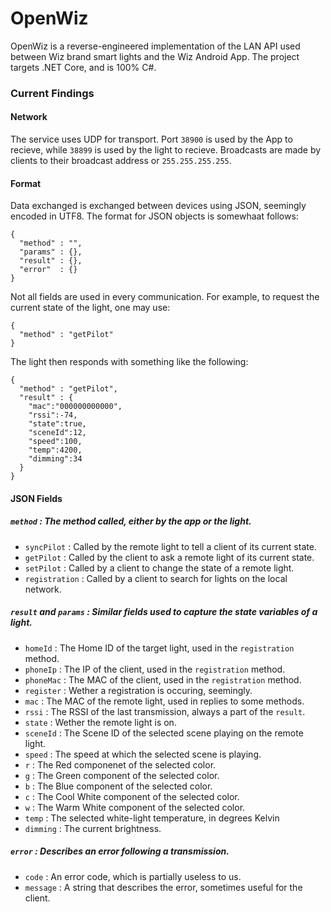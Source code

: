 # OpenWiz
OpenWiz is a reverse-engineered implementation of the LAN API used between Wiz brand smart lights and the Wiz Android App. The project targets .NET Core, and is 100% C#.
### Current Findings
#### Network
The service uses UDP for transport. Port `38900` is used by the App to recieve, while `38899` is used by the light to recieve.
Broadcasts are made by clients to their broadcast address or `255.255.255.255`.
#### Format
Data exchanged is exchanged between devices using JSON, seemingly encoded in UTF8.
The format for JSON objects is somewhaat follows:
```
{
  "method" : "",
  "params" : {},
  "result" : {},
  "error"  : {}
}
```
Not all fields are used in every communication. For example, to request the current state of the light, one may use:
```
{
  "method" : "getPilot"
}
```
The light then responds with something like the following:
```
{
  "method" : "getPilot",
  "result" : {
    "mac":"000000000000",
    "rssi":-74,
    "state":true,
    "sceneId":12,
    "speed":100,
    "temp":4200,
    "dimming":34
  }
}
```
#### JSON Fields
##### `method` : The method called, either by the app or the light.
* `syncPilot` : Called by the remote light to tell a client of its current state.
* `getPilot` : Called by the client to ask a remote light of its current state.
* `setPilot` : Called by a client to change the state of a remote light.
* `registration` : Called by a client to search for lights on the local network.
##### `result` and `params` : Similar fields used to capture the state variables of a light.
* `homeId` : The Home ID of the target light, used in the `registration` method.
* `phoneIp` : The IP of the client, used in the `registration` method.
* `phoneMac` : The MAC of the client, used in the `registration` method.
* `register` : Wether a registration is occuring, seemingly.
* `mac` : The MAC of the remote light, used in replies to some methods.
* `rssi` : The RSSI of the last transmission, always a part of the `result`.
* `state` : Wether the remote light is on.
* `sceneId` : The Scene ID of the selected scene playing on the remote light.
* `speed` : The speed at which the selected scene is playing.
* `r` : The Red componenet of the selected color.
* `g` : The Green component of the selected color.
* `b` : The Blue component of the selected color.
* `c` : The Cool White component of the selected color.
* `w` : The Warm White component of the selected color.
* `temp` : The selected white-light temperature, in degrees Kelvin
* `dimming` : The current brightness.
##### `error` : Describes an error following a transmission.
* `code` : An error code, which is partially useless to us.
* `message` : A string that describes the error, sometimes useful for the client.